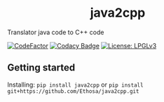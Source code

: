 <h1 align="center">java2cpp</h1>

Translator java code to C++ code

[![CodeFactor](https://www.codefactor.io/repository/github/ethosa/java2cpp/badge)](https://www.codefactor.io/repository/github/ethosa/java2cpp)
[![Codacy Badge](https://api.codacy.com/project/badge/Grade/31690e24f9c84ea48bd4815fa2c710e1)](https://www.codacy.com/manual/Ethosa/java2cpp?utm_source=github.com&amp;utm_medium=referral&amp;utm_content=Ethosa/java2cpp&amp;utm_campaign=Badge_Grade)
[![License: LPGLv3](https://img.shields.io/github/license/Ethosa/java2cpp)](https://github.com/Ethosa/java2cpp/blob/master/LICENSE)

## Getting started

Installing:
`pip install java2cpp`
or
`pip install git+https://github.com/Ethosa/java2cpp.git`
